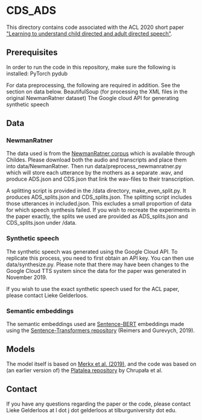 # CDS_ADS

This directory contains code associated with the ACL 2020 short paper ["Learning to understand child directed and adult directed speech"](https://www.aclweb.org/anthology/2020.acl-main.1/).


## Prerequisites

In order to run the code in this repository, make sure the following is installed:
PyTorch
pydub

For data preprocessing, the following are required in addition. See the section on data below.
BeautifulSoup (for processing the XML files in the original NewmanRatner dataset)
The Google cloud API for generating synthetic speech


## Data

### NewmanRatner
The data used is from the [NewmanRatner corpus](https://childes.talkbank.org/access/Eng-NA/NewmanRatner.html) which is available through Childes. Please download both the audio and transcripts and place them into data/NewmanRatner. Then run data/preprocess_newmanratner.py which will store each utterance by the mothers as a separate .wav, and produce ADS.json and CDS.json that link the wav-files to their transcription.

A splitting script is provided in the /data directory, make_even_split.py. It produces ADS_splits.json and CDS_splits.json. The splitting script includes those utterances in included.json. This excludes a small proportion of data for which speech synthesis failed. If you wish to recreate the experiments in the paper exactly, the splits we used are provided as ADS_splits.json and CDS_splits.json under /data.

### Synthetic speech

The synthetic speech was generated using the Google Cloud API. To replicate this process, you need to first obtain an API key. You can then use data/synthesize.py. Please note that there may have been changes to the Google Cloud TTS system since the data for the paper was generated in November 2019.

If you wish to use the exact synthetic speech used for the ACL paper, please contact Lieke Gelderloos.

### Semantic embeddings

The semantic embeddings used are [Sentence-BERT](https://www.aclweb.org/anthology/D19-1410/) embeddings made using the [Sentence-Transformers repository](https://github.com/UKPLab/sentence-transformers) (Reimers and Gurevych, 2019).

## Models

The model itself is based on [Merkx et al. (2019)](https://www.isca-speech.org/archive/Interspeech_2019/abstracts/3067.html), and the code was based on (an earlier version of) the [Platalea repository](https://github.com/gchrupala/platalea) by Chrupała et al.

## Contact

If you have any questions regarding the paper or the code, please contact Lieke Gelderloos at l dot j dot gelderloos at tilburguniversity dot edu.
